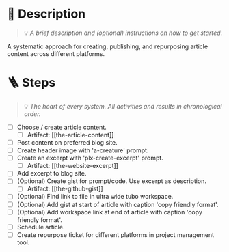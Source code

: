 # ​​🔖 Description
> 💡 *A brief description and (optional) instructions on how to get started.*

A systematic approach for creating, publishing, and repurposing article content across different platforms.

# 🪜 Steps
> 💡 *The heart of every system. All activities and results in chronological order.*

- [ ] Choose / create article content.
    - [ ] Artifact: [[the-article-content]]
- [ ] Post content on preferred blog site.
- [ ] Create header image with 'a-creature' prompt.
- [ ] Create an excerpt with 'plx-create-excerpt' prompt.
    - [ ] Artifact: [[the-website-excerpt]]
- [ ] Add excerpt to blog site.
- [ ] (Optional) Create gist for prompt/code. Use excerpt as description.
    - [ ] Artifact: [[the-github-gist]]
- [ ] (Optional) Find link to file in ultra wide tubo workspace.
- [ ] (Optional) Add gist at start of article with caption 'copy friendly format'.
- [ ] (Optional) Add workspace link at end of article with caption 'copy friendly format'.
- [ ] Schedule article.
- [ ] Create repurpose ticket for different platforms in project management tool.
